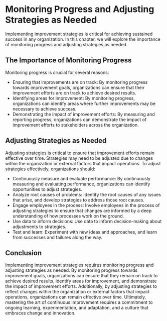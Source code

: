 Monitoring Progress and Adjusting Strategies as Needed
======================================================================================================

Implementing improvement strategies is critical for achieving sustained success in any organization. In this chapter, we will explore the importance of monitoring progress and adjusting strategies as needed.

The Importance of Monitoring Progress
-------------------------------------

Monitoring progress is crucial for several reasons:

* Ensuring that improvements are on track: By monitoring progress towards improvement goals, organizations can ensure that their improvement efforts are on track to achieve desired results.
* Identifying areas for improvement: By monitoring progress, organizations can identify areas where further improvements may be necessary to achieve success.
* Demonstrating the impact of improvement efforts: By measuring and reporting progress, organizations can demonstrate the impact of improvement efforts to stakeholders across the organization.

Adjusting Strategies as Needed
------------------------------

Adjusting strategies is critical to ensure that improvement efforts remain effective over time. Strategies may need to be adjusted due to changes within the organization or external factors that impact operations. To adjust strategies effectively, organizations should:

* Continuously measure and evaluate performance: By continuously measuring and evaluating performance, organizations can identify opportunities to adjust strategies.
* Analyze root causes of problems: Identify the root causes of any issues that arise, and develop strategies to address those root causes.
* Engage employees in the process: Involve employees in the process of adjusting strategies to ensure that changes are informed by a deep understanding of how processes work on the ground.
* Use data to inform decisions: Use data to inform decision-making about adjustments to strategies.
* Test and learn: Experiment with new ideas and approaches, and learn from successes and failures along the way.

Conclusion
----------

Implementing improvement strategies requires monitoring progress and adjusting strategies as needed. By monitoring progress towards improvement goals, organizations can ensure that they remain on track to achieve desired results, identify areas for improvement, and demonstrate the impact of improvement efforts. Additionally, by adjusting strategies to reflect changes within the organization or external factors that impact operations, organizations can remain effective over time. Ultimately, mastering the art of continuous improvement requires a commitment to ongoing learning, experimentation, and adaptation, and a culture that embraces change and innovation.
